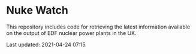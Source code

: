 # Nuke Watch

This repository includes code for retrieving the latest information available on the output of EDF nuclear power plants in the UK.

Last updated: 2021-04-24 07:15